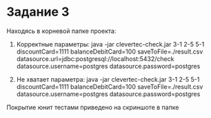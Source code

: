 # Задание 3
Находясь в корневой папке проекта:
1)	Корректные параметры:
java -jar clevertec-check.jar 3-1 2-5 5-1 discountCard=1111 balanceDebitCard=100 saveToFile=./result.csv datasource.url=jdbc:postgresql://localhost:5432/check datasource.username=postgres datasource.password=postgres

2)	Не хватает параметра:
java -jar clevertec-check.jar 3-1 2-5 5-1 discountCard=1111 balanceDebitCard=100 saveToFile=./result.csv datasource.username=postgres datasource.password=postgres

Покрытие юнит тестами приведено на скриншоте в папке
